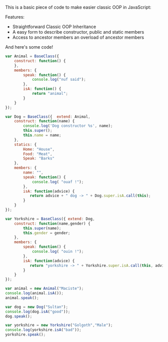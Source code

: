 This is a basic piece of code to make easier classic OOP in JavaScript:

Features:

 * Straightforward Classic OOP Inheritance
 * A easy form to describe constructor, public and static members
 * Access to ancestor members an overload of ancestor members

And here's some code!

```javascript
var Animal = BaseClass({
    construct: function() {
    },
    members: {
        speak: function() {
            console.log("nuf said");
        },
        isA: function() {
            return "animal";
        }
    }
});

var Dog = BaseClass({  extend: Animal,
    construct: function(name) {
        console.log('Dog constructor %s', name);
        this.super();
        this.name = name;
    },
    statics: {
        Home: "House",
        Food: "Meat",
        Speak: "Barks"
    },
    members: {
        name: "",
        speak: function() {
            console.log( "ouaf !");
        },
        isA: function(advice) {
           return advice + " dog -> " + Dog.super.isA.call(this);
        }
    }
});

var Yorkshire = BaseClass({ extend: Dog,
    construct: function(name,gender) {
        this.super(name);
        this.gender = gender;
    },
    members: {
        speak: function() {
            console.log( "ouin !");
        },
        isA: function(advice) {
           return "yorkshire -> " + Yorkshire.super.isA.call(this, advice);
        }
    }
});

var animal = new Animal("Maciste");
console.log(animal.isA());
animal.speak();

var dog = new Dog("Sultan");
console.log(dog.isA("good"));
dog.speak();

var yorkshire = new Yorkshire("Golgoth","Male");
console.log(yorkshire.isA("bad"));
yorkshire.speak();
```